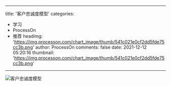 
---
title: '客户忠诚度模型'
categories: 
 - 学习
 - ProcessOn
 - 推荐
headimg: 'https://img.processon.com/chart_image/thumb/541c021e0cf2dd5fde75cc3b.png'
author: ProcessOn
comments: false
date: 2021-12-12 05:20:16
thumbnail: 'https://img.processon.com/chart_image/thumb/541c021e0cf2dd5fde75cc3b.png'
---

<div>   
<img class="thumb" alt="客户忠诚度模型" src="https://img.processon.com/chart_image/thumb/541c021e0cf2dd5fde75cc3b.png" referrerpolicy="no-referrer">
<p></p>  
</div>
            